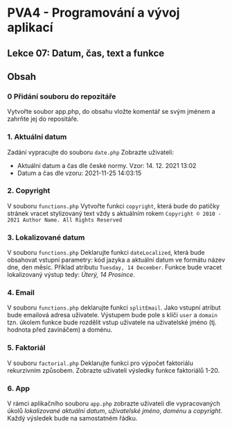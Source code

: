 # PVA4 - Programování a vývoj aplikací
## Lekce 07: Datum, čas, text a funkce

## Obsah

### 0 Přidání souboru do repozitáře
Vytvořte soubor app.php, do obsahu vložte komentář se svým jménem a zahrňte jej do repositáře.

### 1. Aktuální datum
Zadání vypracujte do souboru `date.php`
Zobrazte uživateli:
* Aktuální datum a čas dle české normy. Vzor: 14. 12. 2021 13:02
* Datum a čas dle vzoru: 2021-11-25 14:03:15

### 2. Copyright
V souboru `functions.php` Vytvořte funkci `copyright`, která bude do patičky stránek vracet stylizovaný text vždy s aktuálním rokem `Copyright © 2010 - 2021 Author Name. All Rights Reserved`

### 3. Lokalizované datum
V souboru `functions.php` Deklarujte funkci `dateLocalized`, která bude obsahovat vstupní parametry: kód jazyka a aktuální datum ve formátu název dne, den měsíc. Příklad atributu `Tuesday, 14 December`.
Funkce bude vracet lokalizovaný výstup tedy: _Úterý, 14 Prosince_.

### 4. Email
V souboru `functions.php` deklarujte funkci `splitEmail`. Jako vstupní atribut bude emailová adresa uživatele. Výstupem bude pole s klíči `user` a `domain` tzn. úkolem funkce bude rozdělit vstup uživatele na uživatelské jméno (tj. hodnota před zavináčem) a doménu.


### 5. Faktoriál
V souboru `factorial.php`
Deklarujte funkci pro výpočet faktoriálu rekurzivním způsobem. 
Zobrazte uživateli výsledky funkce faktoriálů 1-20.

### 6. App
V rámci aplikačního souboru `app.php` zobrazte uživateli dle vypracovaných úkolů _lokalizované aktuální datum_, _uživatelské jméno_, _doménu_ a _copyright_. Každý výsledek bude na samostatném řádku.